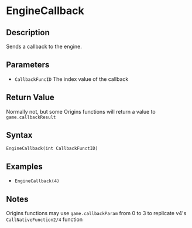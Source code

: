 # EngineCallback

## Description
Sends a callback to the engine.

## Parameters
- `CallbackFuncID`
The index value of the callback

## Return Value
Normally not, but some Origins functions will return a value to `game.callbackResult`

## Syntax
```EngineCallback(int CallbackFunctID)```

## Examples
- ```EngineCallback(4)```

## Notes
Origins functions may use `game.callbackParam` from 0 to 3 to replicate v4's `CallNativeFunction2/4` function